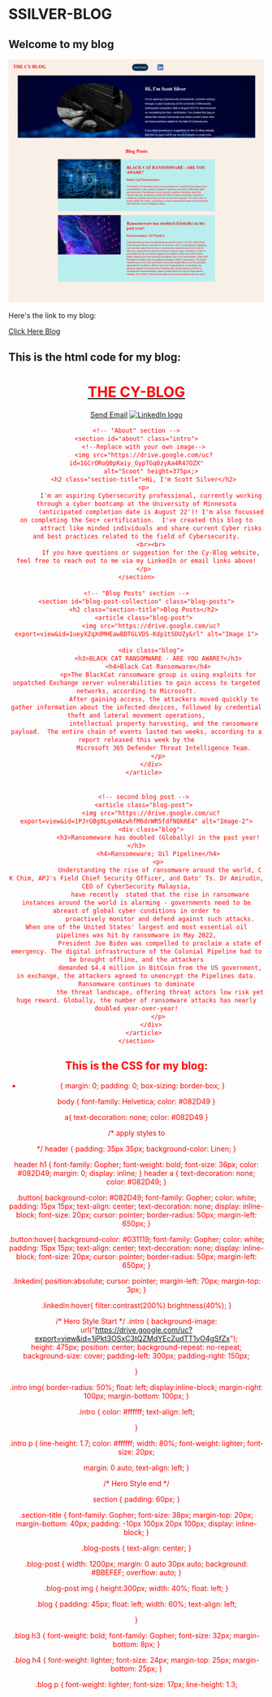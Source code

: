 # SSILVER-BLOG

## Welcome to my blog


![Blog](Image/RealScreenShot_2022-6-20_22-9-31.gif)

Here's the link to my blog:

[Click Here Blog](https://ssilver-blog.azurewebsites.net)

## This is the html code for my blog:

<!DOCTYPE html>
<html lang="en">

<head>
    <meta charset="UTF-8" />
    <title>My Blog</title>
    <link rel="stylesheet" href="./assets/css/style.css" />
</head>

<body>
    <!-- navigation -->
    <header>
        <h1>
            <a href="/">
            <FONT COLOR="RED">
                THE CY-BLOG
            </a>
        </h1>
        <a href="mailto:ssilver68@gmail.com" class="button">Send Email</a>
        <a href="https://www.linkedin.com/in/scott-silver-2bb47b12" class="linkedin"><img
                src="https://drive.google.com/uc?export=view&id=14GW-oOoadlMxUGs5FvKkgGkrihtkFyUh" alt="LinkedIn logo"
                height="45px"></a>
    <header>


    <!-- "About" section -->
    <section id="about" class="intro">
        <!--Replace with your own image-->
        <img src="https://drive.google.com/uc?id=1GCrORoQ0pKaiy_GypTGq0zyAa4R47OZX"
            alt="Scoot" height=375px;>
        <h2 class="section-title">Hi, I'm Scott Silver</h2>
        <p>
            I'm an aspiring Cybersecurity professional, currently working through a cyber bootcamp at the University of Minnesota
            (anticipated completion date is August 22')! I'm also focussed on completing the Sec+ certification.  I've created this blog to
            attract like minded individuals and share current Cyber risks and best practices related to the field of Cybersecurity.
            <br><br>
            If you have questions or suggestion for the Cy-Blog website, feel free to reach out to me via my LinkedIn or email links above!
        </p>
    </section>

    <!-- "Blog Posts" section -->
    <section id="blog-post-collection" class="blog-posts">
        <h2 class="section-title">Blog Posts</h2>
        <article class="blog-post">
            <img src="https://drive.google.com/uc?export=view&id=1ueyXZqXdMHEawBDTGLVD5-Kdp1t5DUZy&rl" alt="Image 1">

            <div class="blog">
                <h3>BLACK CAT RANSOMWARE - ARE YOU AWARE?</h3>
                <h4>Black Cat Ransomware</h4>
                <p>The BlackCat ransomware group is using exploits for unpatched Exchange server vulnerabilities to gain access to targeted networks, according to Microsoft.
                   After gaining access, the attackers moved quickly to gather information about the infected devices, followed by credential theft and lateral movement operations,
                   intellectual property harvesting, and the ransomware payload.  The entire chain of events lasted two weeks, according to a report released this week by the
                   Microsoft 365 Defender Threat Intelligence Team.
                </p>
            </div>
        </article>
    

        <!-- second blog post -->
        <article class="blog-post">
            <img src="https://drive.google.com/uc?export=view&id=1PJrGBg8LgxHAzwhfM6drWR5fdfNQkRE4" alt="Image-2">
            <div class="blog">
                <h3>Ransomeware has doubled (Globally) in the past year!</h3>
                <h4>Ransomeware; Oil Pipeline</h4>
                <p>
                 Understanding the rise of ransomware around the world, C K Chim, APJ's Field Chief Security Officer, and Dato' Ts. Dr Amirudin, CEO of CyberSecurity Malaysia,
                 have recently  stated that the rise in ransomware instances around the world is alarming - governments need to be abreast of global cyber conditions in order to
                 proactively monitor and defend against such attacks.  When one of the United States' largest and most essential oil pipelines was hit by ransomware in May 2022,
                 President Joe Biden was compelled to proclaim a state of emergency. The digital infrastructure of the Colonial Pipeline had to be brought offline, and the attackers
                 demanded $4.4 million in BitCoin from the US government, in exchange, the attackers agreed to unencrypt the Pipelines data.  Ransomware continues to dominate
                 the threat landscape, offering threat actors low risk yet huge reward. Globally, the number of ransomware attacks has nearly doubled year-over-year!
                </p>
            </div>
        </article>
    </section>
</body>

</html>

## This is the CSS for my blog:

* {
  margin: 0;
  padding: 0;
  box-sizing: border-box;
}

body {
  font-family: Helvetica;
  color: #082D49
}

a{
  text-decoration: none;
  color: #082D49
}


/* apply styles to <header> */
header {
  padding: 35px 35px;
  background-color: Linen;
}

header h1 {
  font-family: Gopher;
  font-weight: bold;
  font-size: 36px;
  color: #082D49;
  margin: 0;
  display: inline;
}
header a {
  text-decoration: none;
  color: #082D49;
}

.button{
  background-color: #082D49;
  font-family: Gopher;
  color: white;
  padding: 15px 15px;
  text-align: center;
  text-decoration: none;
  display: inline-block;
  font-size: 20px;
  cursor: pointer;
  border-radius: 50px;
  margin-left: 650px;
}

.button:hover{
  background-color: #031119;
  font-family: Gopher;
  color: white;
  padding: 15px 15px;
  text-align: center;
  text-decoration: none;
  display: inline-block;
  font-size: 20px;
  cursor: pointer;
  border-radius: 50px;
  margin-left: 650px;
}

.linkedin{
  position:absolute;
  cursor: pointer;
  margin-left: 70px;
  margin-top: 3px;
}

.linkedin:hover{
  filter:contrast(200%) brightness(40%);
}

/* Hero Style Start */
.intro {
  background-image: url("https://drive.google.com/uc?export=view&id=1jPkt3OSxC3tQZMdYEcZudTT1yO4gSfZx");  
  height: 475px;
  position: center;
  background-repeat: no-repeat;
  background-size: cover;
  padding-left: 300px;
  padding-right: 150px;

}

.intro img{
  border-radius: 50%;
  float: left;
  display:inline-block;
  margin-right: 100px;
  margin-bottom: 100px;
}


.intro {
  color: #ffffff;
  text-align: left;

}

.intro p {
  line-height: 1.7;
  color: #ffffff;
  width: 80%;
  font-weight: lighter;
  font-size: 20px;
  
  margin: 0 auto;
  text-align: left;
}

/* Hero Style end */

section {
  padding: 60px;
}

.section-title {
  font-family: Gopher;
  font-size: 38px;
  margin-top: 20px;
  margin-bottom: 40px;
  padding: -10px 100px 20px 100px;
  display: inline-block;
}

.blog-posts {
  text-align: center;
}

.blog-post {
  width: 1200px;
  margin: 0 auto 30px auto;
  background: #BBEFEF;
  overflow: auto;
}

.blog-post img {
  height:300px;
  width: 40%;
  float: left;
}

.blog {
  padding: 45px;
  float: left;
  width: 60%;
  text-align: left;

}

.blog h3 {
  font-weight: bold; 
  font-family: Gopher;
  font-size: 32px;
  margin-bottom: 8px;
}

.blog h4 {
  font-weight: lighter;
  font-size: 24px;
  margin-top: 25px;
  margin-bottom: 25px;
}

.blog p {
  font-weight: lighter;
  font-size: 17px;
  line-height: 1.3;

